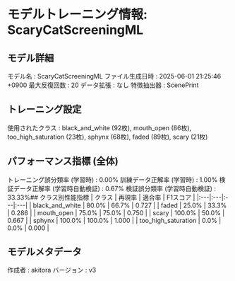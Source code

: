 # モデルトレーニング情報: ScaryCatScreeningML

## モデル詳細
モデル名           : ScaryCatScreeningML
ファイル生成日時   : 2025-06-01 21:25:46 +0900
最大反復回数     : 20
データ拡張       : なし
特徴抽出器       : ScenePrint

## トレーニング設定
使用されたクラス : black_and_white (92枚), mouth_open (86枚), too_high_saturation (23枚), sphynx (68枚), faded (89枚), scary (21枚)

## パフォーマンス指標 (全体)
トレーニング誤分類率 (学習時) : 0.00%
訓練データ正解率 (学習時) : 1.00%
検証データ正解率 (学習時自動検証) : 0.67%
検証誤分類率 (学習時自動検証) : 33.33%## クラス別性能指標
| クラス | 再現率 | 適合率 | F1スコア |
|:---|:---|:---|:---|
| black_and_white | 80.0% | 66.7% | 0.727 |
| faded | 25.0% | 33.3% | 0.286 |
| mouth_open | 75.0% | 75.0% | 0.750 |
| scary | 100.0% | 50.0% | 0.667 |
| sphynx | 100.0% | 100.0% | 1.000 |
| too_high_saturation | 0.0% | 0.0% | 0.000 |
## モデルメタデータ
作成者            : akitora
バージョン          : v3